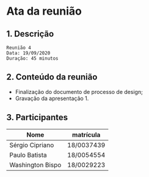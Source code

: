 # Ata da reunião

## 1. Descrição

```
Reunião 4
Data: 19/09/2020
Duração: 45 minutos
```

## 2. Conteúdo da reunião

* Finalização do documento de processo de design;
* Gravação da apresentação 1.

## 3. Participantes

|Nome|matrícula|
|-|-|
| Sérgio Cipriano  | 18/0037439 |
| Paulo Batista    | 18/0054554 |
| Washington Bispo | 18/0029223 |